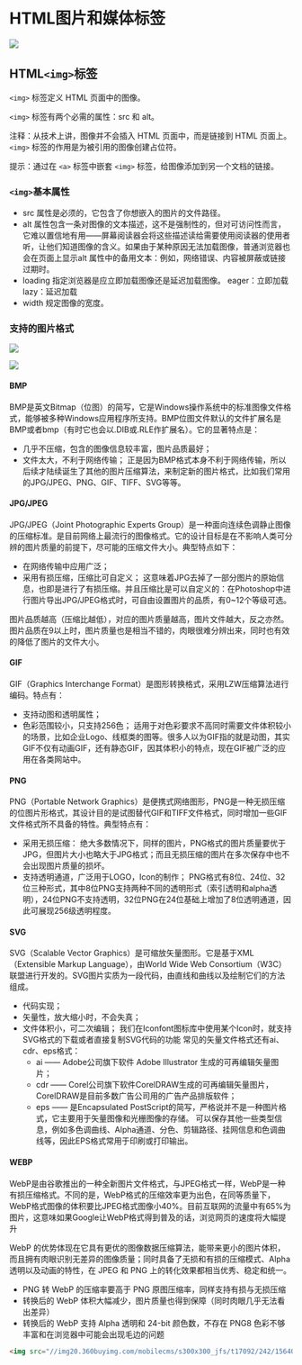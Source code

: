 # HTML图片和媒体标签
![](/70.png)
## HTML`<img>`标签
`<img>` 标签定义 HTML 页面中的图像。

`<img>` 标签有两个必需的属性：src 和 alt。

注释：从技术上讲，图像并不会插入 HTML 页面中，而是链接到 HTML 页面上。`<img>` 标签的作用是为被引用的图像创建占位符。

提示：通过在 `<a>` 标签中嵌套 `<img>` 标签，给图像添加到另一个文档的链接。
### `<img>`基本属性
+ src 属性是必须的，它包含了你想嵌入的图片的文件路径。
+ alt 属性包含一条对图像的文本描述，这不是强制性的，但对可访问性而言，它难以置信地有用——屏幕阅读器会将这些描述读给需要使用阅读器的使用者听，让他们知道图像的含义。如果由于某种原因无法加载图像，普通浏览器也会在页面上显示alt 属性中的备用文本：例如，网络错误、内容被屏蔽或链接过期时。
+ loading  指定浏览器是应立即加载图像还是延迟加载图像。 eager：立即加载 lazy：延迟加载
+ width 规定图像的宽度。
### 支持的图片格式

![](/71.png)

![](/72.png)
#### BMP
BMP是英文Bitmap（位图）的简写，它是Windows操作系统中的标准图像文件格式，能够被多种Windows应用程序所支持。BMP位图文件默认的文件扩展名是BMP或者bmp（有时它也会以.DIB或.RLE作扩展名）。它的显著特点是：

+ 几乎不压缩，包含的图像信息较丰富，图片品质最好；
+ 文件太大，不利于网络传输；
正是因为BMP格式本身不利于网络传输，所以后续才陆续诞生了其他的图片压缩算法，来制定新的图片格式，比如我们常用的JPG/JPEG、PNG、GIF、TIFF、SVG等等。
#### JPG/JPEG
JPG/JPEG（Joint Photographic Experts Group）是一种面向连续色调静止图像的压缩标准。是目前网络上最流行的图像格式。它的设计目标是在不影响人类可分辨的图片质量的前提下，尽可能的压缩文件大小。典型特点如下：

+ 在网络传输中应用广泛；
+ 采用有损压缩，压缩比可自定义；
这意味着JPG去掉了一部分图片的原始信息，也即是进行了有损压缩。并且压缩比是可以自定义的：在Photoshop中进行图片导出JPG/JPEG格式时，可自由设置图片的品质，有0~12个等级可选。

图片品质越高（压缩比越低），对应的图片质量越高，图片文件越大，反之亦然。图片品质在9以上时，图片质量也是相当不错的，肉眼很难分辨出来，同时也有效的降低了图片的文件大小。

#### GIF
GIF（Graphics Interchange Format）是图形转换格式，采用LZW压缩算法进行编码。特点有：

+ 支持动图和透明属性；
+ 色彩范围较小，只支持256色；
适用于对色彩要求不高同时需要文件体积较小的场景，比如企业Logo、线框类的图等。很多人以为GIF指的就是动图，其实GIF不仅有动画GIF，还有静态GIF，因其体积小的特点，现在GIF被广泛的应用在各类网站中。

#### PNG
PNG（Portable Network Graphics）是便携式网络图形，PNG是一种无损压缩的位图片形格式，其设计目的是试图替代GIF和TIFF文件格式，同时增加一些GIF文件格式所不具备的特性。典型特点有：

+ 采用无损压缩：
	绝大多数情况下，同样的图片，PNG格式的图片质量要优于JPG，但图片大小也略大于JPG格式；而且无损压缩的图片在多次保存中也不会出现图片质量的损坏。
+ 支持透明通道，广泛用于LOGO，Icon的制作；
PNG格式有8位、24位、32位三种形式，其中8位PNG支持两种不同的透明形式（索引透明和alpha透明），24位PNG不支持透明，32位PNG在24位基础上增加了8位透明通道，因此可展现256级透明程度。

#### SVG
SVG（Scalable Vector Graphics）是可缩放矢量图形。它是基于XML（Extensible Markup Language），由World Wide Web Consortium（W3C）联盟进行开发的。SVG图片实质为一段代码，由直线和曲线以及绘制它们的方法组成。

+ 代码实现；
+ 矢量性，放大缩小时，不会失真；
+ 文件体积小，可二次编辑；
我们在Iconfont图标库中使用某个Icon时，就支持SVG格式的下载或者直接复制SVG代码的功能
常见的矢量文件格式还有ai、cdr、eps格式：
	+ ai —— Adobe公司旗下软件 Adobe Illustrator 生成的可再编辑矢量图片；
	+ cdr —— Corel公司旗下软件CorelDRAW生成的可再编辑矢量图片，CorelDRAW是目前多数广告公司用的广告产品排版软件；
	+ eps —— 是Encapsulated PostScript的简写，严格说并不是一种图片格式，它主要用于矢量图像和光栅图像的存储。 可以保存其他一些类型信息，例如多色调曲线、Alpha通道、分色、剪辑路径、挂网信息和色调曲线等，因此EPS格式常用于印刷或打印输出。

#### WEBP
WebP是由谷歌推出的一种全新图片文件格式，与JPEG格式一样，WebP是一种有损压缩格式。不同的是，WebP格式的压缩效率更为出色，在同等质量下，WebP格式图像的体积要比JPEG格式图像小40%。目前互联网的流量中有65%为图片，这意味如果Google让WebP格式得到普及的话，浏览网页的速度将大幅提升

WebP 的优势体现在它具有更优的图像数据压缩算法，能带来更小的图片体积，而且拥有肉眼识别无差异的图像质量；同时具备了无损和有损的压缩模式、Alpha 透明以及动画的特性，在 JPEG 和 PNG 上的转化效果都相当优秀、稳定和统一。

+ PNG 转 WebP 的压缩率要高于 PNG 原图压缩率，同样支持有损与无损压缩
+ 转换后的 WebP 体积大幅减少，图片质量也得到保障（同时肉眼几乎无法看出差异）
+ 转换后的 WebP 支持 Alpha 透明和 24-bit 颜色数，不存在 PNG8 色彩不够丰富和在浏览器中可能会出现毛边的问题
```html
<img src="//img20.360buyimg.com/mobilecms/s300x300_jfs/t17092/242/1564085538/102732/1f9c832b/5aced93dNd35af3c6.jpg!q70.jpg.webp" class="lazyimg_img" alt="阿迪达斯减震系带跑鞋">
```

